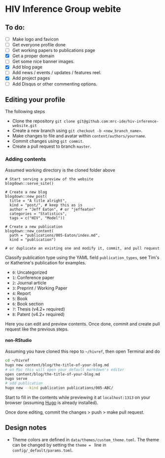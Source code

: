 # HIV Inference Group webite

## To do:

- [ ] Make logo and favicon
- [ ] Get everyone profile done
- [ ] Get working papers to publications page
- [x] Get a proper domain
- [ ] Get some nice banner images.
- [x] Add blog page
- [ ] Add news / events / updates / features reel.
- [x] Add project pages
- [ ] Add Disqus or other commenting options.

## Editing your profile

The following steps 

- Clone the repository `git clone git@github.com:mrc-ide/hiv-inference-website.git`
- Create a new branch using `git checkout -b <new_branch_name>`. 
- Make changes to file and avatar within `content/authors/yourname`.
- Commit changes using `git commit`.
- Create a pull request to branch `master`. 

### Adding contents

Assumed working directory is the cloned folder above

```{r}
# Start serving a preview of the website
blogdown::serve_site()

# Create a new blog
blogdown::new_post(
  title = "A title alright", 
  kind = "post/", # keep this as is
  author = "Jeff Eaton", # or "jeffeaton"
  categories = "Statistics", 
  tags = c("HIV", "Model"))

# Create a new publication
blogdown::new_content(
  path = "publications/005-Eaton/index.md", 
  kind = "publication")

# or duplicate an existing one and modify it, commit, and pull request
```

Classify publication type using the YAML field `publication_types`, see Tim's or 
Katherine's publication for examples.

- `0`: Uncategorized
- `1`: Conference paper
- `2`: Journal article
- `3`: Preprint / Working Paper
- `4`: Report
- `5`: Book
- `6`: Book section
- `7`: Thesis (v4.2+ required)
- `8`: Patent (v4.2+ required)

Here you can edit and preview contents. Once done, commit and create pull 
request like the previous steps.

#### non-RStudio

Assuming you have cloned this repo to `~/hivref`, then open Terminal and do

```bash
cd ~/hivref
hugo new content/blog/the-title-of-your-blog.md
# on Mac this will open your default markdown's editor
open content/blog/the-title-of-your-blog.md
hugo serve
# add publication
hugo new --kind publication publications/005-ABC/
```

Start to fill in the contents while previewing it at `localhost:1313` on your
browser (assuming [Hugo](https://github.com/gohugoio/hugo/releases) is already
installed).

Once done editing, commit the changes > push > make pull request.

## Design notes

* Theme colors are defined in `data/themes/custom_theme.toml`. The theme can be changed by setting the `theme = ` line in `config/_default/params.toml`.
